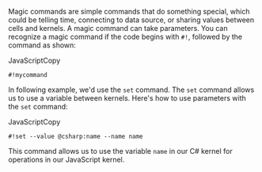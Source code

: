 
Magic commands are simple commands that do something special, which could be telling time, connecting to data source, or sharing values between cells and kernels. A magic command can take parameters. You can recognize a magic command if the code begins with `#!`, followed by the command as shown:

JavaScriptCopy

```
#!mycommand 
```

In following example, we'd use the `set` command. The `set` command allows us to use a variable between kernels. Here's how to use parameters with the `set` command:

JavaScriptCopy

```
#!set --value @csharp:name --name name
```

This command allows us to use the variable `name` in our C# kernel for operations in our JavaScript kernel.